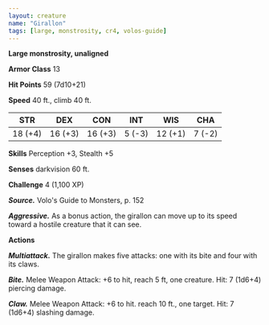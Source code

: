 ```yaml
---
layout: creature
name: "Girallon"
tags: [large, monstrosity, cr4, volos-guide]
---
```


**Large monstrosity, unaligned**

**Armor Class** 13

**Hit Points** 59 (7d10+21)

**Speed** 40 ft., climb 40 ft.

|   STR   |   DEX   |   CON   |   INT   |   WIS   |   CHA   |
|:-----:|:-----:|:-----:|:-----:|:-----:|:-----:|
| 18 (+4) | 16 (+3) | 16 (+3) | 5 (-3) | 12 (+1) | 7 (-2) |

**Skills** Perception +3, Stealth +5

**Senses** darkvision 60 ft.

**Challenge** 4 (1,100 XP)

***Source.*** Volo's Guide to Monsters, p. 152

***Aggressive.*** As a bonus action, the girallon can move up to its speed toward a hostile creature that it can see.

**Actions**

***Multiattack.*** The girallon makes five attacks: one with its bite and four with its claws.

***Bite.*** Melee Weapon Attack: +6 to hit, reach 5 ft, one creature. Hit: 7 (1d6+4) piercing damage.

***Claw.*** Melee Weapon Attack: +6 to hit. reach 10 ft., one target. Hit: 7 (1d6+4) slashing damage.

